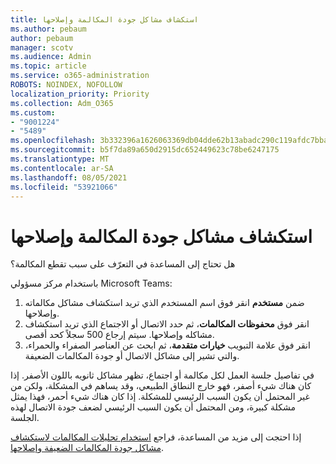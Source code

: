 ```yaml
---
title: استكشاف مشاكل جودة المكالمة وإصلاحها
ms.author: pebaum
author: pebaum
manager: scotv
ms.audience: Admin
ms.topic: article
ms.service: o365-administration
ROBOTS: NOINDEX, NOFOLLOW
localization_priority: Priority
ms.collection: Adm_O365
ms.custom:
- "9001224"
- "5489"
ms.openlocfilehash: 3b332396a1626063369db04dde62b13abadc290c119afdc7bba042da21f7bfba
ms.sourcegitcommit: b5f7da89a650d2915dc652449623c78be6247175
ms.translationtype: MT
ms.contentlocale: ar-SA
ms.lasthandoff: 08/05/2021
ms.locfileid: "53921066"
---
```

# <a name="troubleshoot-call-quality-problems"></a>استكشاف مشاكل جودة المكالمة وإصلاحها

هل تحتاج إلى المساعدة في التعرّف على سبب تقطع المكالمة؟

باستخدام مركز مسؤولي Microsoft Teams:

1. ضمن **مستخدم** انقر فوق اسم المستخدم الذي تريد استكشاف مشاكل مكالماته وإصلاحها.
2. انقر فوق **محفوظات المكالمات**، ثم حدد الاتصال أو الاجتماع الذي تريد استكشاف مشاكله وإصلاحها. سيتم إرجاع 500 سجلاً كحد أقصى.
3. انقر فوق علامة التبويب **خيارات متقدمة**، ثم ابحث عن العناصر الصفراء والحمراء، والتي تشير إلى مشاكل الاتصال أو جودة المكالمات الضعيفة.

في تفاصيل جلسة العمل لكل مكالمة أو اجتماع، تظهر مشاكل ثانويه باللون الأصفر. إذا كان هناك شيء أصفر، فهو خارج النطاق الطبيعي، وقد يساهم في المشكلة، ولكن من غير المحتمل أن يكون السبب الرئيسي للمشكلة. إذا كان هناك شيء أحمر، فهذا يمثل مشكلة كبيرة، ومن المحتمل أن يكون السبب الرئيسي لضعف جودة الاتصال لهذه الجلسة.

إذا احتجت إلى مزيد من المساعدة، فراجع [استخدام تحليلات المكالمات لاستكشاف مشاكل جودة المكالمات الضعيفة وإصلاحها](https://docs.microsoft.com/microsoftteams/use-call-analytics-to-troubleshoot-poor-call-quality#troubleshoot-call-quality-problems-using-call-analytics).
